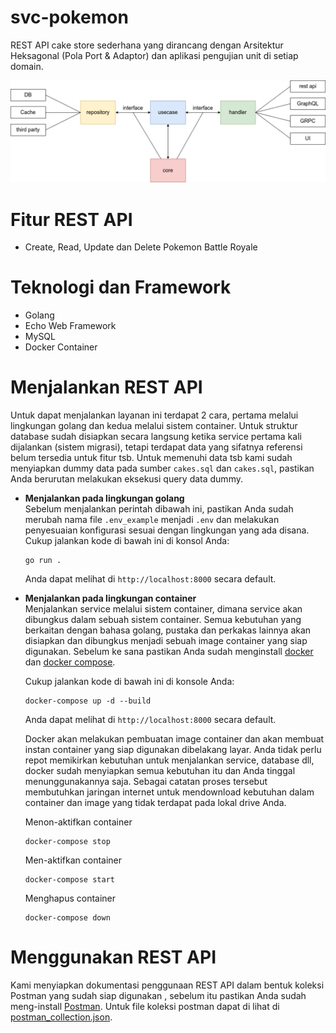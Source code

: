 # svc-pokemon

REST API cake store sederhana yang dirancang dengan Arsitektur Heksagonal (Pola Port & Adaptor) dan aplikasi pengujian unit di setiap domain.

![golang clean architecture](https://github.com/ezzycreative1/svc-pokemon/raw/main/hexaarch.png)
# Fitur REST API
- Create, Read, Update dan Delete Pokemon Battle Royale

# Teknologi dan Framework
- Golang
- Echo Web Framework
- MySQL
- Docker Container

# Menjalankan REST API
Untuk dapat menjalankan layanan ini terdapat 2 cara, pertama melalui lingkungan golang dan kedua melalui sistem container.
Untuk struktur database sudah disiapkan secara langsung ketika service pertama kali dijalankan (sistem migrasi), tetapi terdapat
data yang sifatnya referensi belum tersedia untuk fitur tsb. Untuk memenuhi data tsb kami sudah menyiapkan dummy data pada sumber
```cakes.sql``` dan ```cakes.sql```, pastikan Anda berurutan melakukan eksekusi query data dummy.
-   **Menjalankan pada lingkungan golang**<br>
    Sebelum menjalankan perintah dibawah ini, pastikan Anda sudah merubah nama file ```.env_example``` menjadi ```.env```
    dan melakukan penyesuaian konfigurasi sesuai dengan lingkungan yang ada disana.
    Cukup jalankan kode di bawah ini di konsol Anda:
    ```console
    go run .
    ```

    Anda dapat melihat di ```http://localhost:8000``` secara default.

-   **Menjalankan pada lingkungan container**<br>
    Menjalankan service melalui sistem container, dimana service akan dibungkus dalam sebuah sistem container. Semua kebutuhan
    yang berkaitan dengan bahasa golang, pustaka dan perkakas lainnya akan disiapkan dan dibungkus menjadi sebuah image
    container yang siap digunakan. Sebelum ke sana pastikan Anda sudah menginstall [docker](https://docs.docker.com/engine/install/) dan [docker compose](https://docs.docker.com/compose/install/).

    Cukup jalankan kode di bawah ini di konsole Anda:
    ```console
    docker-compose up -d --build
    ```

    Anda dapat melihat di ```http://localhost:8000``` secara default.

    Docker akan melakukan pembuatan image container dan akan membuat instan container yang siap digunakan dibelakang layar.
    Anda tidak perlu repot memikirkan kebutuhan untuk menjalankan service, database dll, docker sudah menyiapkan semua kebutuhan
    itu dan Anda tinggal menunggunakannya saja. Sebagai catatan proses tersebut membutuhkan jaringan internet untuk mendownload
    kebutuhan dalam container dan image yang tidak terdapat pada lokal drive Anda.

    Menon-aktifkan container
    ```console
    docker-compose stop
    ```

    Men-aktifkan container
    ```console
    docker-compose start
    ```

    Menghapus container
    ```console
    docker-compose down
    ```
# Menggunakan REST API
Kami menyiapkan dokumentasi penggunaan REST API dalam bentuk koleksi Postman yang sudah siap digunakan
, sebelum itu pastikan Anda sudah meng-install [Postman](https://www.postman.com/downloads/). Untuk file koleksi
postman dapat di lihat di [postman_collection.json](pokemon.postman_collection.json).